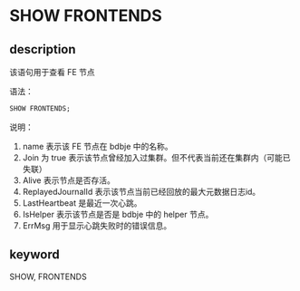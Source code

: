# SHOW FRONTENDS

## description

该语句用于查看 FE 节点

语法：

```sql
SHOW FRONTENDS;
```

说明：

1. name 表示该 FE 节点在 bdbje 中的名称。
2. Join 为 true 表示该节点曾经加入过集群。但不代表当前还在集群内（可能已失联）
3. Alive 表示节点是否存活。
4. ReplayedJournalId 表示该节点当前已经回放的最大元数据日志id。
5. LastHeartbeat 是最近一次心跳。
6. IsHelper 表示该节点是否是 bdbje 中的 helper 节点。
7. ErrMsg 用于显示心跳失败时的错误信息。

## keyword

SHOW, FRONTENDS
